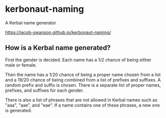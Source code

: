 # kerbonaut-naming
A Kerbal name generator

https://jacob-swanson.github.io/kerbonaut-naming/

## How is a Kerbal name generated?
First the gender is decided.
Each name has a 1/2 chance of being either male or female.

Then the name has a 1/20 chance of being a proper name chosen from a list and a 19/20 chance of being combined from a list of prefixes and suffixes.
A random prefix and suffix is chosen.
There is a separate list of proper names, prefixes, and suffixes for each gender.

There is also a list of phrases that are not allowed in Kerbal names such as "aaa", "aae", and "eae".
If a name contains one of these phrases, a new one is generated.



